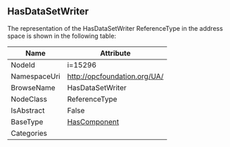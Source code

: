 <!-- objecttype -->
## HasDataSetWriter
  
<!-- end of text -->
The representation of the HasDataSetWriter ReferenceType in the address space is shown in the following table:  

|Name|Attribute|
|---|---|
|NodeId|i=15296|
|NamespaceUri|http://opcfoundation.org/UA/|
|BrowseName|HasDataSetWriter|
|NodeClass|ReferenceType|
|IsAbstract|False|
|BaseType|[HasComponent](../../ReferenceTypes/HasComponent/readme.md)|
|Categories||

